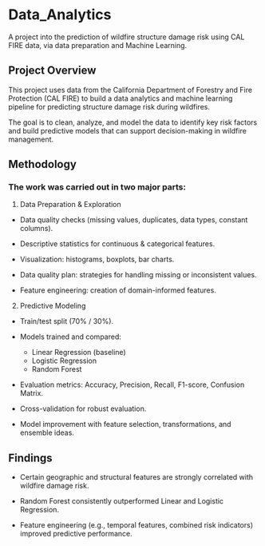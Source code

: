 # Data_Analytics

A project into the prediction of wildfire structure damage risk using CAL FIRE data, via data preparation and Machine Learning.

## Project Overview
This project uses data from the California Department of Forestry and Fire Protection (CAL FIRE)
to build a data analytics and machine learning pipeline for predicting structure damage risk during wildfires.

The goal is to clean, analyze, and model the data to identify key risk factors and build predictive models that can support decision-making in wildfire management.

## Methodology

### The work was carried out in two major parts:

1. Data Preparation & Exploration

- Data quality checks (missing values, duplicates, data types, constant columns).

- Descriptive statistics for continuous & categorical features.

- Visualization: histograms, boxplots, bar charts.

- Data quality plan: strategies for handling missing or inconsistent values.

- Feature engineering: creation of domain-informed features.

2. Predictive Modeling

- Train/test split (70% / 30%).

- Models trained and compared:
  - Linear Regression (baseline)
  - Logistic Regression
  - Random Forest

- Evaluation metrics: Accuracy, Precision, Recall, F1-score, Confusion Matrix.

- Cross-validation for robust evaluation.

- Model improvement with feature selection, transformations, and ensemble ideas.

## Findings

- Certain geographic and structural features are strongly correlated with wildfire damage risk.

- Random Forest consistently outperformed Linear and Logistic Regression.

- Feature engineering (e.g., temporal features, combined risk indicators) improved predictive performance.